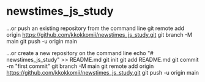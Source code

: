 # newstimes_js_study





…or push an existing repository from the command line
git remote add origin https://github.com/kkokkomii/newstimes_js_study.git
git branch -M main
git push -u origin main



…or create a new repository on the command line
echo "# newstimes_js_study" >> README.md
git init
git add README.md
git commit -m "first commit"
git branch -M main
git remote add origin https://github.com/kkokkomii/newstimes_js_study.git
git push -u origin main